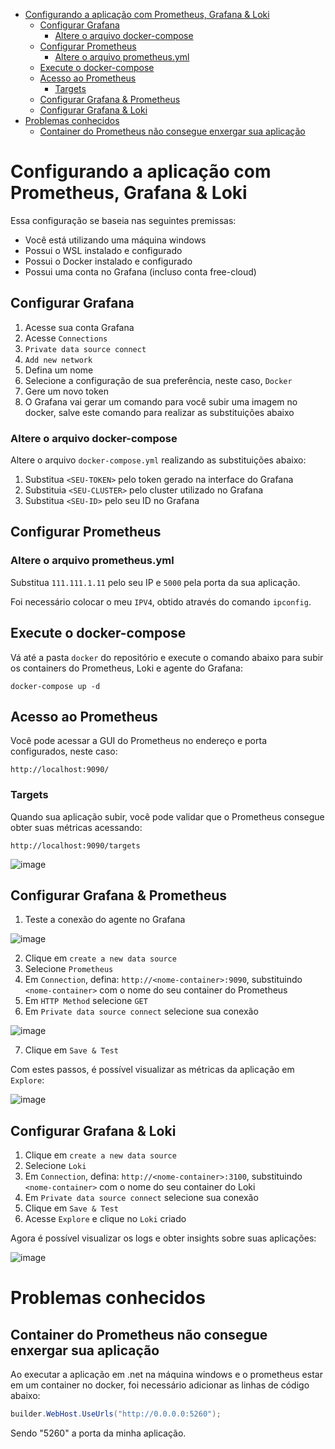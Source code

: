 - [Configurando a aplicação com Prometheus, Grafana \& Loki](#configurando-a-aplicação-com-prometheus-grafana--loki)
  - [Configurar Grafana](#configurar-grafana)
    - [Altere o arquivo docker-compose](#altere-o-arquivo-docker-compose)
  - [Configurar Prometheus](#configurar-prometheus)
    - [Altere o arquivo prometheus.yml](#altere-o-arquivo-prometheusyml)
  - [Execute o docker-compose](#execute-o-docker-compose)
  - [Acesso ao Prometheus](#acesso-ao-prometheus)
    - [Targets](#targets)
  - [Configurar Grafana \& Prometheus](#configurar-grafana--prometheus)
  - [Configurar Grafana \& Loki](#configurar-grafana--loki)
- [Problemas conhecidos](#problemas-conhecidos)
  - [Container do Prometheus não consegue enxergar sua aplicação](#container-do-prometheus-não-consegue-enxergar-sua-aplicação)


# Configurando a aplicação com Prometheus, Grafana & Loki

Essa configuração se baseia nas seguintes premissas:
- Você está utilizando uma máquina windows
- Possui o WSL instalado e configurado
- Possui o Docker instalado e configurado
- Possui uma conta no Grafana (incluso conta free-cloud)

## Configurar Grafana

1. Acesse sua conta Grafana
2. Acesse `Connections`
3. `Private data source connect`
4. `Add new network`
5. Defina um nome
6. Selecione a configuração de sua preferência, neste caso, `Docker`
7. Gere um novo token
8. O Grafana vai gerar um comando para você subir uma imagem no docker, salve este comando para realizar as substituições abaixo

### Altere o arquivo docker-compose

Altere o arquivo `docker-compose.yml` realizando as substituições abaixo:

1. Substitua `<SEU-TOKEN>` pelo token gerado na interface do Grafana
2. Substituia `<SEU-CLUSTER>` pelo cluster utilizado no Grafana
3. Substitua `<SEU-ID>` pelo seu ID no Grafana

## Configurar Prometheus

### Altere o arquivo prometheus.yml

Substitua `111.111.1.11` pelo seu IP e `5000` pela porta da sua aplicação.

Foi necessário colocar o meu `IPV4`, obtido através do comando `ipconfig`.

## Execute o docker-compose

Vá até a pasta `docker` do repositório e execute o comando abaixo para subir os containers do Prometheus, Loki e agente do Grafana:

`docker-compose up -d`

## Acesso ao Prometheus

Você pode acessar a GUI do Prometheus no endereço e porta configurados, neste caso:

`http://localhost:9090/`

### Targets

Quando sua aplicação subir, você pode validar que o Prometheus consegue obter suas métricas acessando:

`http://localhost:9090/targets`

![image](https://github.com/user-attachments/assets/8b6c4e01-b4df-432a-ac44-7eda738117cf)

## Configurar Grafana & Prometheus

1. Teste a conexão do agente no Grafana

![image](https://github.com/user-attachments/assets/bfdf0098-6c16-4f64-8191-36f4f3441510)

2. Clique em `create a new data source`
3. Selecione `Prometheus`
4. Em `Connection`, defina: `http://<nome-container>:9090`, substituindo `<nome-container>` com o nome do seu container do Prometheus
5. Em `HTTP Method` selecione `GET`
6. Em `Private data source connect` selecione sua conexão

![image](https://github.com/user-attachments/assets/67f8bb50-d2ac-4d7c-8e7f-07e4c6aa5ff0)

7. Clique em `Save & Test`

Com estes passos, é possível visualizar as métricas da aplicação em `Explore`:

![image](https://github.com/user-attachments/assets/f8003b58-0f9c-442e-a122-af4cd0a99a58)

## Configurar Grafana & Loki

1. Clique em `create a new data source`
2. Selecione `Loki`
3. Em `Connection`, defina: `http://<nome-container>:3100`, substituindo `<nome-container>` com o nome do seu container do Loki
4. Em `Private data source connect` selecione sua conexão
5. Clique em `Save & Test`
6. Acesse `Explore` e clique no `Loki` criado

Agora é possível visualizar os logs e obter insights sobre suas aplicações:

![image](https://github.com/user-attachments/assets/444da663-84c3-43d2-8d9a-e257d27abfaf)

# Problemas conhecidos

## Container do Prometheus não consegue enxergar sua aplicação

Ao executar a aplicação em .net na máquina windows e o prometheus estar em um container no docker, foi necessário adicionar as linhas de código abaixo:

``` csharp
builder.WebHost.UseUrls("http://0.0.0.0:5260");
```

Sendo "5260" a porta da minha aplicação.
